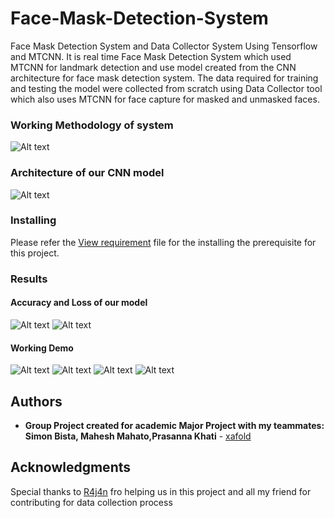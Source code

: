 # Face-Mask-Detection-System

Face Mask Detection System and Data Collector System Using Tensorflow and MTCNN. It is real time Face Mask Detection System which used MTCNN for landmark detection and use model created from the CNN architecture for face mask detection system. The data required for training and testing the model were collected from scratch using Data Collector tool which also uses MTCNN for face capture for masked and unmasked faces.
### Working Methodology of system

![Alt text](Images/image%2014.png)

### Architecture of our CNN model
![Alt text](Images/image15.png)


### Installing

Please refer the [View requirement](requirements.txt) file for the installing the prerequisite for this project.

### Results
#### Accuracy and Loss of our model
![Alt text](Images/Screenshot%202022-03-02%20195645.png)
![Alt text](Images/Screenshot%202022-03-02%20195742.png)
#### Working Demo 
![Alt text](Images/Screenshot%20(22).png)
![Alt text](Images/Screenshot%20(23).png)
![Alt text](Images/Screenshot%20(24).png)
![Alt text](Images/Screenshot%20(27).png)

## Authors

* **Group Project created for academic Major Project with my teammates: Simon Bista, Mahesh Mahato,Prasanna Khati** - [xafold](https://github.com/xafold)

## Acknowledgments
Special thanks to  [R4j4n](https://github.com/R4j4n) fro helping us in this project and all my friend for contributing for data collection process

